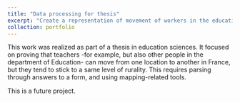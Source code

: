 ```yaml
---
title: "Data processing for thesis"
excerpt: "Create a representation of movement of workers in the educational system. <br/><img src='/images/carte_rural.png'>"
collection: portfolio
---
```


This work was realized as part of a thesis in education sciences. It focused on proving that teachers -for example, but also other people in the department of Education- can move from one location to another in France, but they tend to stick to a same level of rurality. This requires parsing through answers to a form, and using mapping-related tools.

This is a future project.
